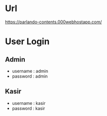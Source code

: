 # Url

https://parlando-contents.000webhostapp.com/

# User Login

## Admin

- username : admin
- password : admin

## Kasir

- username : kasir
- password : kasir
